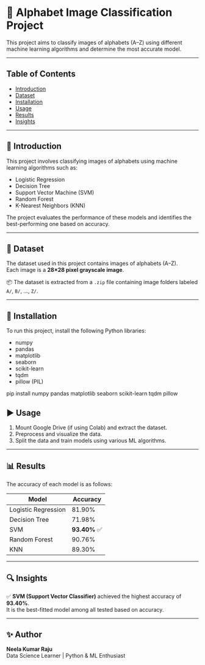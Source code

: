 # 🧠 Alphabet Image Classification Project

This project aims to classify images of alphabets (A–Z) using different machine learning algorithms and determine the most accurate model.

---

## Table of Contents
- [Introduction](#introduction)
- [Dataset](#dataset)
- [Installation](#installation)
- [Usage](#usage)
- [Results](#results)
- [Insights](#insights)

---

## 📝 Introduction

This project involves classifying images of alphabets using machine learning algorithms such as:

- Logistic Regression  
- Decision Tree  
- Support Vector Machine (SVM)  
- Random Forest  
- K-Nearest Neighbors (KNN)

The project evaluates the performance of these models and identifies the best-performing one based on accuracy.

---

## 📁 Dataset

The dataset used in this project contains images of alphabets (A–Z).  
Each image is a **28×28 pixel grayscale image**.

📦 The dataset is extracted from a `.zip` file containing image folders labeled `A/`, `B/`, ..., `Z/`.

---

## 🧰 Installation

To run this project, install the following Python libraries:

- numpy  
- pandas  
- matplotlib  
- seaborn  
- scikit-learn  
- tqdm  
- pillow (PIL)


pip install numpy pandas matplotlib seaborn scikit-learn tqdm pillow



## ▶️ Usage

1. Mount Google Drive (if using Colab) and extract the dataset.
2. Preprocess and visualize the data.
3. Split the data and train models using various ML algorithms.

---

## 📊 Results

The accuracy of each model is as follows:

| Model              | Accuracy  |
|--------------------|-----------|
| Logistic Regression| 81.90%    |
| Decision Tree      | 71.98%    |
| SVM                | **93.40%** ✅ |
| Random Forest      | 90.76%    |
| KNN                | 89.30%    |

---

## 🔍 Insights

✅ **SVM (Support Vector Classifier)** achieved the highest accuracy of **93.40%**.  
It is the best-fitted model among all tested based on accuracy.

---

## ✨ Author

**Neela Kumar Raju**  
Data Science Learner | Python & ML Enthusiast

